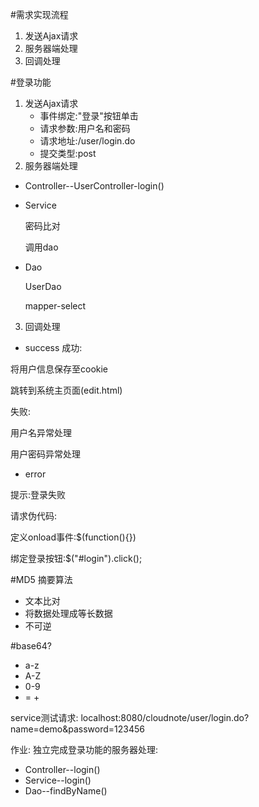 #需求实现流程
1. 发送Ajax请求
2. 服务器端处理
3. 回调处理

#登录功能
1. 发送Ajax请求
   - 事件绑定:"登录"按钮单击
   - 请求参数:用户名和密码
   - 请求地址:/user/login.do
   - 提交类型:post
2. 服务器端处理
- Controller--UserController-login()
- Service

  密码比对

  调用dao
- Dao

  UserDao

  mapper-select
3. 回调处理
- success
成功:

将用户信息保存至cookie

跳转到系统主页面(edit.html)

失败:

用户名异常处理

用户密码异常处理

- error
	 
提示:登录失败

请求伪代码:	

定义onload事件:$(function(){})

绑定登录按钮:$("#login").click();

#MD5 摘要算法
- 文本比对
- 将数据处理成等长数据
- 不可逆

#base64?
- a-z 
- A-Z
- 0-9
- = +

service测试请求:
localhost:8080/cloudnote/user/login.do?name=demo&password=123456

作业:
独立完成登录功能的服务器处理:
- Controller--login()
- Service--login()
- Dao--findByName()


























